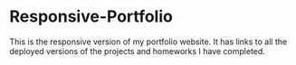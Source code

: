# Responsive-Portfolio

This is the responsive version of my portfolio website. It has links to all the deployed versions of the projects and homeworks I have completed.
